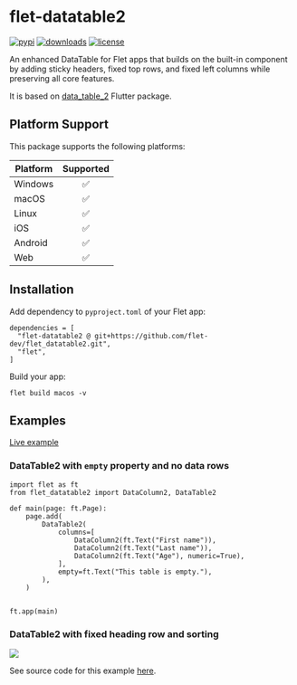 # flet-datatable2

[![pypi](https://img.shields.io/pypi/v/flet-datatable2.svg)](https://pypi.python.org/pypi/flet-datatable2)
[![downloads](https://static.pepy.tech/badge/flet-datatable2/month)](https://pepy.tech/project/flet-datatable2)
[![license](https://img.shields.io/github/license/flet-dev/flet-datatable2.svg)](https://github.com/flet-dev/flet-datatable2/blob/main/LICENSE)

An enhanced DataTable for Flet apps that builds on the built-in component by adding sticky headers,
fixed top rows, and fixed left columns while preserving all core features.

It is based on [data_table_2](https://pub.dev/packages/data_table_2) Flutter package.

## Platform Support

This package supports the following platforms:

| Platform | Supported |
|----------|:---------:|
| Windows  |     ✅     |
| macOS    |     ✅     |
| Linux    |     ✅     |
| iOS      |     ✅     |
| Android  |     ✅     |
| Web      |     ✅     |

## Installation

Add dependency to `pyproject.toml` of your Flet app:

```
dependencies = [
  "flet-datatable2 @ git+https://github.com/flet-dev/flet_datatable2.git",
  "flet",
]
```

Build your app:
```
flet build macos -v
```

## Examples

[Live example](https://flet-controls-gallery.fly.dev/layout/datatable2)

### DataTable2 with `empty` property and no data rows

```
import flet as ft
from flet_datatable2 import DataColumn2, DataTable2

def main(page: ft.Page):
    page.add(
        DataTable2(
            columns=[
                DataColumn2(ft.Text("First name")),
                DataColumn2(ft.Text("Last name")),
                DataColumn2(ft.Text("Age"), numeric=True),
            ],
            empty=ft.Text("This table is empty."),
        ),
    )


ft.app(main)
```

### DataTable2 with fixed heading row and sorting

<img src="assets/datatable2-example.gif">

See source code for this example [here](https://github.com/flet-dev/flet_datatable2/tree/main/examples/flet_datatable2_example/src).


